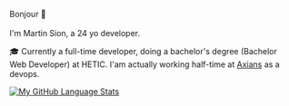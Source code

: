 Bonjour 👋<br>
<br>
I'm Martin Sion, a 24 yo developer.

🎓 Currently a full-time developer, doing a bachelor's degree (Bachelor Web Developer) at HETIC.
I'am actually working half-time at [Axians] as a devops.

[![My GitHub Language Stats](https://github-readme-stats.vercel.app/api/top-langs/?username=domino659&langs_count=5&theme=tokyonight)]()


[Hetic]: www.hetic.net
[Axians]: http://www.axians.fr


<!--
Feel free to contact me:
**domino659/domino659** is a ✨ _special_ ✨ repository because its `README.md` (this file) appears on your GitHub profile.

Here are some ideas to get you started:

- 🔭 I’m currently working on ...
- 🌱 I’m currently learning ...
- 👯 I’m looking to collaborate on ...
- 🤔 I’m looking for help with ...
- 💬 Ask me about ...
- 📫 How to reach me: ...
- 😄 Pronouns: ...
- ⚡ Fun fact: ...
-->
